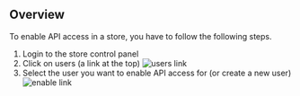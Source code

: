 ## Overview

To enable API access in a store, you have to follow the following steps.

1. Login to the store control panel
2. Click on users (a link at the top)
![users link](https://github.com/bigcommerce/bigcommerce-api-docs/raw/master/images/users.png)
3. Select the user you want to enable API access for (or create a new user)
![enable link](https://github.com/bigcommerce/bigcommerce-api-docs/raw/master/images/enable_api.png)
